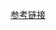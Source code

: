 
[参考链接](https://www.bilibili.com/video/BV1da4y1A7uS/?spm_id_from=333.880.my_history.page.click&vd_source=4435ed82b7721b13787af03a6fe6bb26)